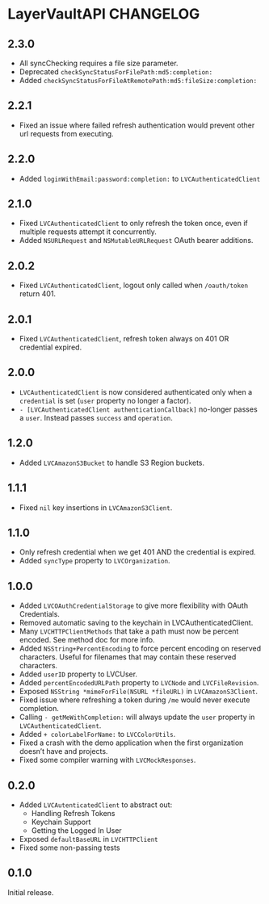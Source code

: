 # LayerVaultAPI CHANGELOG

## 2.3.0
- All syncChecking requires a file size parameter.
- Deprecated `checkSyncStatusForFilePath:md5:completion:`
- Added `checkSyncStatusForFileAtRemotePath:md5:fileSize:completion:`


## 2.2.1
- Fixed an issue where failed refresh authentication would prevent other url requests from executing.

## 2.2.0
- Added `loginWithEmail:password:completion:` to `LVCAuthenticatedClient`

## 2.1.0
- Fixed `LVCAuthenticatedClient` to only refresh the token once, even if multiple requests attempt it concurrently.
- Added `NSURLRequest` and `NSMutableURLRequest` OAuth bearer additions.

## 2.0.2
- Fixed `LVCAuthenticatedClient`, logout only called when `/oauth/token` return 401.

## 2.0.1
- Fixed `LVCAuthenticatedClient`, refresh token always on 401 OR credential expired.

## 2.0.0
- `LVCAuthenticatedClient` is now considered authenticated only when a `credential` is set (`user` property no longer a factor).
- `- [LVCAuthenticatedClient authenticationCallback]` no-longer passes a `user`. Instead passes `success` and `operation`.

## 1.2.0
- Added `LVCAmazonS3Bucket` to handle S3 Region buckets.

## 1.1.1
- Fixed `nil` key insertions in `LVCAmazonS3Client`.

## 1.1.0
- Only refresh credential when we get 401 AND the credential is expired.
- Added `syncType` property to `LVCOrganization`. 

## 1.0.0

- Added `LVCOAuthCredentialStorage` to give more flexibility with OAuth Credentials.
- Removed automatic saving to the keychain in LVCAuthenticatedClient.
- Many `LVCHTTPClientMethods` that take a path must now be percent encoded. See method doc for more info.
- Added `NSString+PercentEncoding` to force percent encoding on reserved characters. Useful for filenames that may contain these reserved characters.
- Added `userID` property to LVCUser.
- Added `percentEncodedURLPath` property to `LVCNode` and `LVCFileRevision`.
- Exposed `NSString *mimeForFile(NSURL *fileURL)` in `LVCAmazonS3Client`.
- Fixed issue where refreshing a token during `/me` would never execute completion.
- Calling `- getMeWithCompletion:` will always update the `user` property in `LVCAuthenticatedClient`.
- Added `+ colorLabelForName:` to `LVCColorUtils`.
- Fixed a crash with the demo application when the first organization doesn’t have and projects.
- Fixed some compiler warning with `LVCMockResponses`.


## 0.2.0

- Added `LVCAutenticatedClient` to abstract out:
	- Handling Refresh Tokens
	- Keychain Support
	- Getting the Logged In User
- Exposed `defaultBaseURL` in `LVCHTTPClient`
- Fixed some non-passing tests

## 0.1.0

Initial release.
